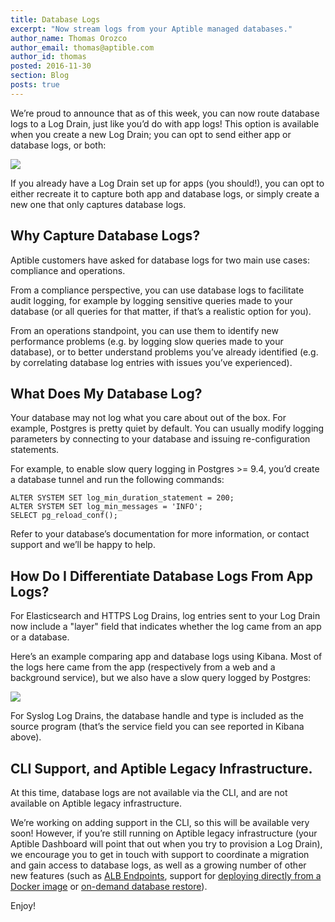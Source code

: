 ```yaml
---
title: Database Logs
excerpt: "Now stream logs from your Aptible managed databases."
author_name: Thomas Orozco
author_email: thomas@aptible.com
author_id: thomas
posted: 2016-11-30
section: Blog
posts: true
---
```

We’re proud to announce that as of this week, you can now route database logs to a Log Drain, just like you’d do with app logs! This option is available when you create a new Log Drain; you can opt to send either app or database logs, or both:

<p class="text-center">
  <img class="img-responsive" src="/images/blog/database-logs/create_log_drain.png">
</p>

If you already have a Log Drain set up for apps (you should!), you can opt to either recreate it to capture both app and database logs, or simply create a new one that only captures database logs.

## Why Capture Database Logs?

Aptible customers have asked for database logs for  two main use cases: compliance and operations.

From a compliance perspective, you can use database logs to facilitate audit logging, for example by logging sensitive queries made to your database (or all queries for that matter, if that’s a realistic option for you).

From an operations standpoint, you can use them to identify new performance problems (e.g. by logging slow queries made to your database), or to better understand problems you’ve already identified (e.g. by correlating database log entries with issues you’ve experienced).

## What Does My Database Log?

Your database may not log what you care about out of the box. For example, Postgres is pretty quiet by default. You can usually modify logging parameters by connecting to your database and issuing re-configuration statements.

For example, to enable slow query logging in Postgres >= 9.4, you’d create a database tunnel and run the following commands:

```
ALTER SYSTEM SET log_min_duration_statement = 200;
ALTER SYSTEM SET log_min_messages = 'INFO';
SELECT pg_reload_conf();
```

Refer to your database’s documentation for more information, or contact support and we’ll be happy to help.

## How Do I Differentiate Database Logs From App Logs?

For Elasticsearch and HTTPS Log Drains, log entries sent to your Log Drain now include a "layer" field that indicates whether the log came from an app or a database.

Here’s an example comparing app and database logs using Kibana. Most of the logs here came from the app (respectively from a web and a background service), but we also have a slow query logged by Postgres:

<p class="text-center">
  <img class="img-responsive" src="/images/blog/database-logs/kibana.png">
</p>

For Syslog Log Drains, the database handle and type is included as the source program (that’s the service field you can see reported in Kibana above).

## CLI Support, and Aptible Legacy Infrastructure.

At this time, database logs are not available via the CLI, and are not available on Aptible legacy infrastructure.

We’re working on adding support in the CLI, so this will be available very soon! However, if you’re still running on Aptible legacy infrastructure (your Aptible Dashboard will point that out when you try to provision a Log Drain), we encourage you to get in touch with support to coordinate a migration and gain access to database logs, as well as a growing number of other new features (such as [ALB Endpoints][0], support for [deploying directly from a Docker image][1] or [on-demand database restore][2]).

Enjoy!

[0]: https://www.aptible.com/blog/update-webinar-oct-2016/
[1]: https://www.aptible.com/blog/deploy-private-images/
[2]: https://www.aptible.com/blog/on-demand-backups/
